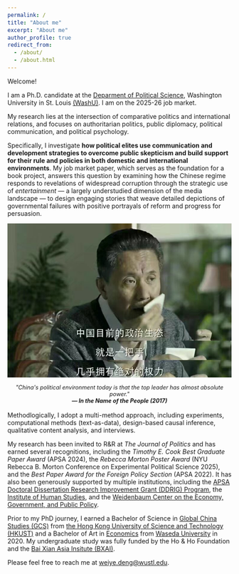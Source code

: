 ```yaml
---
permalink: /
title: "About me"
excerpt: "About me"
author_profile: true
redirect_from: 
  - /about/
  - /about.html
---
```


Welcome! 

I am a Ph.D. candidate at the [Deparment of Political Science](https://polisci.wustl.edu/), Washington University in St. Louis [(WashU)](https://wustl.edu/). I am on the 2025-26 job market.

My research lies at the intersection of comparative politics and international relations, and focuses on authoritarian politics, public diplomacy, political communication, and political psychology. 

Specifically, I investigate **how political elites use communication and development strategies to overcome public skepticism and build support for their rule and policies in both domestic and international environments**. My job market paper, which serves as the foundation for a book project, answers this question by examining how the Chinese regime responds to revelations of widespread corruption through the strategic use of _entertainment_ — a largely understudied dimension of the media landscape — to design engaging stories that weave detailed depictions of governmental failures with positive portrayals of reform and progress for persuasion. 

<p align="center" style="display: flex; justify-content: center; flex-wrap: wrap;">
  <img src="/_pages/aboutfigs/Gao_topleader.jpg" width="600" style="margin-bottom: 15px;"><br> 
    <span style="font-size: 90%; font-style: italic;">
    "China's political environment today is that the top leader has almost absolute power."
  </span><br>
  <span style="font-size: 90%; font-style: italic; font-weight: bold;">
    — In the Name of the People (2017)
  </span></p>

Methodlogically, I adopt a multi-method approach, including experiments, computational methods (text-as-data), design-based causal inference, qualitative content analysis, and interviews.

My research has been invited to R&R at _The Journal of Politics_ and has earned several recognitions, including the _Timothy E. Cook Best Graduate Paper Award_ (APSA 2024), the _Rebecca Morton Poster Award_ (NYU Rebecca B. Morton Conference on Experimental Political Science 2025), and the _Best Paper Award for the Foreign Policy Section_ (APSA 2022). It has also been generously supported by multiple institutions, including the [APSA Doctoral Dissertation Research Improvement Grant (DDRIG) Program](https://apsanet.org/programs/doctoral-dissertation-research-improvement-grants/), the [Institute of Human Studies](https://www.theihs.org/), and the [Weidenbaum Center on the Economy, Government, and Public Policy](https://wc.wustl.edu/).


Prior to my PhD journey, I earned a Bachelor of Science in [Global China Studies (GCS)](https://www.shss.ust.hk/ug/major/gcs/) from [the Hong Kong University of Science and Technology (HKUST)](https://hkust.edu.hk/) and a Bachelor of Art in [Economics](https://www.waseda.jp/fpse/pse/en/) from [Waseda University](https://www.waseda.jp/top/en/) in 2020. My undergraduate study was fully funded by the Ho & Ho Foundation and the [Bai Xian Asia Insitute (BXAI)](https://www.bxai.org/).

Please feel free to reach me at [weiye.deng@wustl.edu](weiye.deng@wustl.edu).
